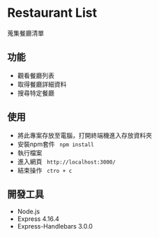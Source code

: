 # Restaurant List
蒐集餐廳清單

## 功能
- 觀看餐廳列表
- 取得餐廳詳細資料
- 搜尋特定餐廳

## 使用
- 將此專案存放至電腦，打開終端機進入存放資料夾 
- 安裝npm套件
  ```  npm install   ```
- 執行檔案
- 進入網頁
  ```  http://localhost:3000/   ```
- 結束操作
  ```  ctro + c   ```


## 開發工具
- Node.js
- Express 4.16.4
- Express-Handlebars 3.0.0
